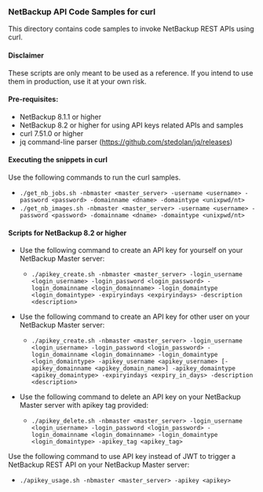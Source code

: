 ### NetBackup API Code Samples for curl

This directory contains code samples to invoke NetBackup REST APIs using curl.

#### Disclaimer

These scripts are only meant to be used as a reference. If you intend to use them in production, use it at your own risk.

#### Pre-requisites:

- NetBackup 8.1.1 or higher
- NetBackup 8.2 or higher for using API keys related APIs and samples
- curl 7.51.0 or higher
- jq command-line parser (https://github.com/stedolan/jq/releases)

#### Executing the snippets in curl

Use the following commands to run the curl samples.
- `./get_nb_jobs.sh -nbmaster <master_server> -username <username> -password <password> -domainname <dname> -domaintype <unixpwd/nt>`
- `./get_nb_images.sh -nbmaster <master_server> -username <username> -password <password> -domainname <dname> -domaintype <unixpwd/nt>`

#### Scripts for NetBackup 8.2 or higher

- Use the following command to create an API key for yourself on your NetBackup Master server:
  - `./apikey_create.sh -nbmaster <master_server> -login_username <login_username> -login_password <login_password> -login_domainname <login_domainname> -login_domaintype <login_domaintype> -expiryindays <expiryindays> -description <description>`
  
- Use the following command to create an API key for other user on your NetBackup Master server:
  - `./apikey_create.sh -nbmaster <master_server> -login_username <login_username> -login_password <login_password> -login_domainname <login_domainname> -login_domaintype <login_domaintype> -apikey_username <apikey_username> [-apikey_domainname <apikey_domain_name>] -apikey_domaintype <apikey_domaintype> -expiryindays <expiry_in_days> -description <description>`
  
- Use the following command to delete an API key on your NetBackup Master server with apikey tag provided:
  - `./apikey_delete.sh -nbmaster <master_server> -login_username <login_username> -login_password <login_password> -login_domainname <login_domainname> -login_domaintype <login_domaintype> -apikey_tag <apikey_tag>`
  
Use the following command to use API key instead of JWT to trigger a NetBackup REST API on your NetBackup Master server:
  - `./apikey_usage.sh -nbmaster <master_server> -apikey <apikey>`